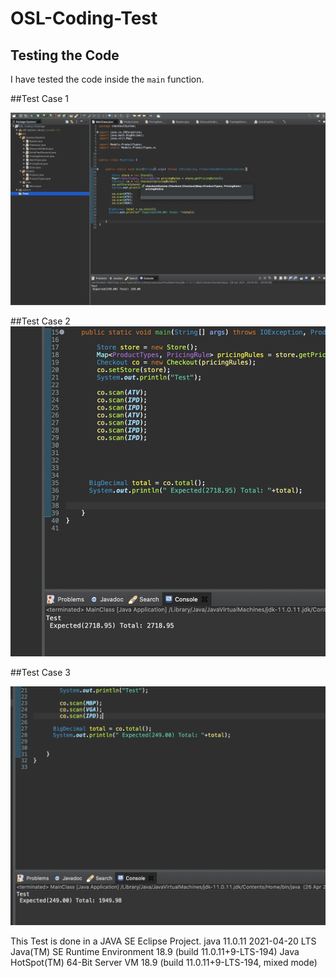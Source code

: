 # OSL-Coding-Test

## Testing the Code
I have tested the code inside the `main` function. 

##Test Case 1

![alt text](https://github.com/yathu25/OSL-Coding-Test/blob/master/Tests/Test%20Example%201.png)


##Test Case 2
![alt text](https://github.com/yathu25/OSL-Coding-Test/blob/master/Tests/Test%20Example%203.png)


##Test Case 3

![alt text](https://github.com/yathu25/OSL-Coding-Test/blob/master/Tests/Test%20Example%202.png)


This Test is done in a JAVA SE Eclipse Project. 
java 11.0.11 2021-04-20 LTS
Java(TM) SE Runtime Environment 18.9 (build 11.0.11+9-LTS-194)
Java HotSpot(TM) 64-Bit Server VM 18.9 (build 11.0.11+9-LTS-194, mixed mode)
